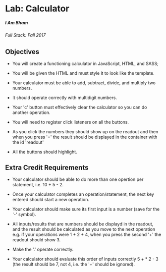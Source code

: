 # Lab: Calculator

##### I Am Bham

###### Full Stack: Fall 2017

## Objectives

* You will create a functioning calculator in JavaScript, HTML, and SASS;

* You will be given the HTML and must style it to look like the template.

* Your calculator must be able to add, subtract, divide, and multiply two numbers.

* It should operate correctly with multidigit numbers.

* Your 'c' button must effectively clear the calculator so you can do another operation.

* You will need to register click listeners on all the buttons.

* As you click the numbers they should show up on the readout and then when you press '=' the result should be displayed in the container with the id 'readout'

* All the buttons should highlight.

## Extra Credit Requirements

* Your calculator should be able to do more than one opertion per statement, i.e. 10 + 5 - 2.

* Once your calculator completes an operation/statement, the next key entered should start a new operation.

* Your calculator should make sure its first input is a number (save for the '-' symbol).

* All inputs/results that are numbers should be displayd in the readout, and the result should be calculated as you move to the next operation e.g. if your operations were 1 + 2 + 4, when you press the second '+' the readout should show 3.

* Make the '.' operate correctly.

* Your calculator should evaluate this order of inputs correctly 5 + * 2 - 3 (the result should be 7, not 4, i.e. the '+' should be ignored).